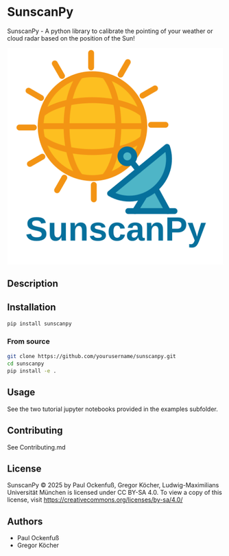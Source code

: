 # SunscanPy
SunscanPy - A python library to calibrate the pointing of your weather or cloud radar based on the position of the Sun!

![SunscanPy Logo](assets/icons/SunscanIcon512.png)

## Description

## Installation
```bash
pip install sunscanpy
```

### From source

```bash
git clone https://github.com/yourusername/sunscanpy.git
cd sunscanpy
pip install -e .
```

## Usage

See the two tutorial jupyter notebooks provided in the examples subfolder.

## Contributing
See Contributing.md

## License

SunscanPy  © 2025 by Paul Ockenfuß, Gregor Köcher, Ludwig-Maximilians Universität München is licensed under CC BY-SA 4.0. To view a copy of this license, visit https://creativecommons.org/licenses/by-sa/4.0/


## Authors

- Paul Ockenfuß
- Gregor Köcher
